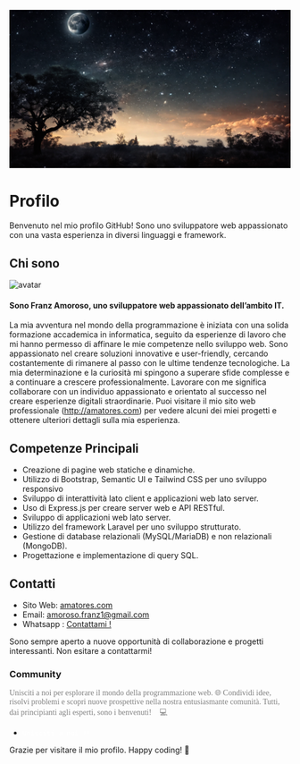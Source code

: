 ![Benvenuto](./img.png)

# Profilo

Benvenuto nel mio profilo GitHub! Sono uno sviluppatore web appassionato con una vasta esperienza in diversi linguaggi e framework. 

## Chi sono 

<!--  https://api.dicebear.com/7.x/avataaars/svg?seed=Pepper&scale=110&radius=50&backgroundColor=b6e3f4&backgroundType=gradientLinear&accessoriesProbability=0&clothingGraphic[]&eyebrows=upDown&eyes=winkWacky&facialHair[]&facialHairColor[]&facialHairProbability=0&hairColor=2c1b18&hatColor[]&mouth=smile&skinColor=edb98a&style=default,circle&top=shortFlat,dreads01 -->

<img
  src="https://api.dicebear.com/7.x/avataaars/svg?seed=Pepper&scale=110&radius=50&backgroundColor=b6e3f4&backgroundType=gradientLinear&accessoriesProbability=0&clothingGraphic[]&eyebrows=upDown&eyes=winkWacky&facialHair[]&facialHairColor[]&facialHairProbability=0&hairColor=2c1b18&hatColor[]&mouth=smile&skinColor=edb98a&style=default,circle&top=shortFlat,dreads01"
  alt="avatar" width="100px"/><h4>Sono Franz Amoroso, uno sviluppatore web appassionato dell’ambito IT.</h4>
La mia avventura nel mondo della programmazione è iniziata con una solida formazione accademica in informatica, seguito da esperienze di lavoro che mi hanno permesso di affinare le mie competenze nello sviluppo web. 
Sono appassionato nel creare soluzioni innovative e user-friendly, cercando costantemente di rimanere al passo con le ultime tendenze tecnologiche. 
La mia determinazione e la curiosità mi spingono a superare sfide complesse e a continuare a crescere professionalmente. 
Lavorare con me significa collaborare con un individuo appassionato e orientato al successo nel creare esperienze digitali straordinarie.
Puoi visitare il mio sito web professionale (http://amatores.com) per vedere alcuni dei miei progetti e ottenere ulteriori dettagli sulla mia esperienza.

## Competenze Principali

  - Creazione di pagine web statiche e dinamiche.
  - Utilizzo di Bootstrap, Semantic UI e Tailwind CSS per uno sviluppo responsivo
  - Sviluppo di interattività lato client e applicazioni web lato server.
  - Uso di Express.js per creare server web e API RESTful.     
  - Sviluppo di applicazioni web lato server.
  - Utilizzo del framework Laravel per uno sviluppo strutturato.     
  - Gestione di database relazionali (MySQL/MariaDB) e non relazionali (MongoDB).
  - Progettazione e implementazione di query SQL.

## Contatti

- Sito Web: [amatores.com](http://amatores.com)
- Email: amoroso.franz1@gmail.com
- Whatsapp : <a href="https://wa.me/393775911088?text=Salve!%20Sono%20interessato%20a%20fissare%20un%20appuntamento%20per%20discutere%20dei%20tuoi%20servizi%20di%20sviluppo%20web.%20Puoi%20rispondere%20a%20domande%20e%20illustrare%20come%20puoi%20aiutarmi?.%20%F0%9F%A7%91%F0%9F%8F%BB%E2%80%8D%F0%9F%92%BB">Contattami !</a>

Sono sempre aperto a nuove opportunità di collaborazione e progetti interessanti. Non esitare a contattarmi!

### Community


<p style="color: gray; font-family: Cursive;">
Unisciti a noi per esplorare il mondo della programmazione web. 🌐 Condividi idee, risolvi problemi e scopri nuove prospettive nella nostra entusiasmante comunità. Tutti, dai principianti agli esperti, sono i benvenuti! 🤝💻
</p>

- <a href="https://chat.whatsapp.com/HryfqYmgOst2gDvhiXxec0" style="outline: none; text-decoration: none; color:white; font-family:sans-serif;">`Unisciti a noi !!`</a>


Grazie per visitare il mio profilo. Happy coding! 🚀
